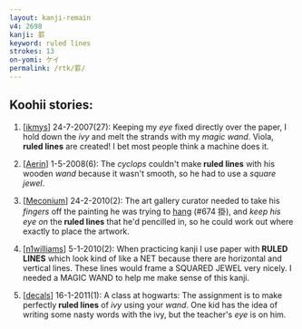 ```yaml
---
layout: kanji-remain
v4: 2698
kanji: 罫
keyword: ruled lines
strokes: 13
on-yomi: ケイ
permalink: /rtk/罫/
---
```


## Koohii stories: 

1) [<a href="http://kanji.koohii.com/profile/ikmys">ikmys</a>] 24-7-2007(27): Keeping my <em>eye</em> fixed directly over the paper, I hold down the <em>ivy</em> and melt the strands with my <em>magic wand</em>. Viola,<strong> ruled lines</strong> are created! I bet most people think a machine does it.

2) [<a href="http://kanji.koohii.com/profile/Aerin">Aerin</a>] 1-5-2008(6): The <em>cyclops</em> couldn&#039;t make<strong> ruled lines</strong> with his wooden <em>wand</em> because it wasn&#039;t smooth, so he had to use a <em>square jewel</em>.

3) [<a href="http://kanji.koohii.com/profile/Meconium">Meconium</a>] 24-2-2010(2): The art gallery curator needed to take his <em>fingers</em> off the painting he was trying to <a href="../v4/674.html">hang</a> (#674 掛), and <em>keep his eye on</em> the<strong> ruled lines</strong> that he&#039;d pencilled in, so he could work out where exactly to place the artwork.

4) [<a href="http://kanji.koohii.com/profile/n1williams">n1williams</a>] 5-1-2010(2): When practicing kanji I use paper with<strong> RULED LINES</strong> which look kind of like a NET because there are horizontal and vertical lines. These lines would frame a SQUARED JEWEL very nicely. I needed a MAGIC WAND to help me make sense of this kanji.

5) [<a href="http://kanji.koohii.com/profile/decals">decals</a>] 16-1-2011(1): A class at hogwarts: The assignment is to make perfectly<strong> ruled lines</strong> of <em>ivy</em> using your <em>wand</em>. One kid has the idea of writing some nasty words with the ivy, but the teacher&#039;s <em>eye</em> is on him.

